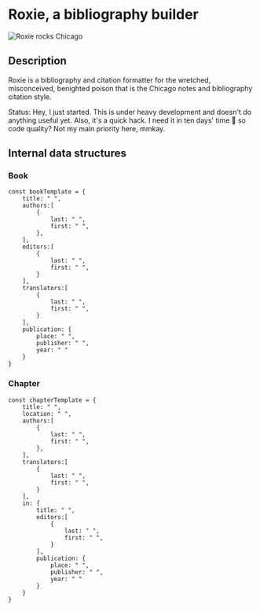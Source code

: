 # Roxie, a bibliography builder

![Roxie rocks Chicago](https://github.com/gswirrl/roxie/blob/master/doc/roxie.jpg?raw=true)

## Description

Roxie is a bibliography and citation formatter for the wretched, misconceived, benighted poison that is the Chicago notes and bibliography citation style.

Status: Hey, I just started. This is under heavy development and doesn't do anything useful yet. Also, it's a quick hack. I need it in ten days' time 😬 so code quality? Not my main priority here, mmkay.

## Internal data structures

### Book
```
const bookTemplate = {
	title: " ",
	authors:[
		{
			last: " ",
			first: " ",
		},
	],
	editors:[
		{
			last: " ",
			first: " ",
		}
	],
	translators:[
		{
			last: " ",
			first: " ",
		}
	],
	publication: {
		place: " ",
		publisher: " ",
		year: " "
	}
}
```

### Chapter
```
const chapterTemplate = {
	title: " ",
	location: " ",
	authors:[
		{
			last: " ",
			first: " ",
		},
	],
	translators:[
		{
			last: " ",
			first: " ",
		}
	],
	in: {
		title: " ",
		editors:[
			{
				last: " ",
				first: " ",
			}
		],
		publication: {
			place: " ",
			publisher: " ",
			year: " "
		}
	}
}
```